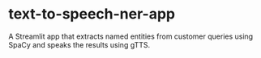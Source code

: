 # text-to-speech-ner-app
A Streamlit app that extracts named entities from customer queries using SpaCy and speaks the results using gTTS.
